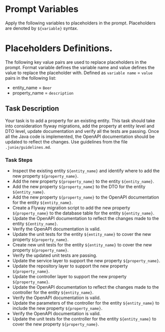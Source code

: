 # Prompt Variables
Apply the following variables to placeholders in the prompt. Placeholders are denoted by `${variable}` syntax.

# Placeholders Definitions.
The following key value pairs are used to replace placeholders in the prompt. Format variable defines the variable name and
value defines the value to replace the placeholder with. Defined as `variable name` = `value` pairs in the following list:

* entity_name = `Beer`
* property_name = `description`

## Task Description
Your task is to add a property for an existing entity. This task should take into consideration flyway migrations, add the property at entity level and DTO level, update documentation and verify all the tests are passing. 
Once all the Java code is implemented, the OpenAPI documentation should be updated to reflect the changes. Use guidelines from the file `.junie/guidelines.md`.

### Task Steps
* Inspect the existing entity `${entity_name}` and identify where to add the new property `${property_name}`.
* Add the new property `${property_name}` to the entity `${entity_name}`.
* Add the new property `${property_name}` to the DTO for the entity `${entity_name}`.
* Add the new property `${property_name}` to the OpenAPI documentation for the entity `${entity_name}`.
* Create a Flyway migration script to add the new property `${property_name}` to the database table for the entity `${entity_name}`.
* Update the OpenAPI documentation to reflect the changes made to the entity `${entity_name}`.
* Verify the OpenAPI documentation is valid.
* Update the unit tests for the entity `${entity_name}` to cover the new property `${property_name}`.
* Create new unit tests for the entity `${entity_name}` to cover the new property `${property_name}`.
* Verify the updated unit tests are passing.
* Update the service layer to support the new property `${property_name}`.
* Update the repository layer to support the new property `${property_name}`.
* Update the controller layer to support the new property `${property_name}`.
* Update the OpenAPI documentation to reflect the changes made to the controller for the entity `${entity_name}`.
* Verify the OpenAPI documentation is valid.
* Update the parameters of the controller for the entity `${entity_name}` to include the new property `${property_name}`.
* Verify the OpenAPI documentation is valid.
* Update the unit tests for the controller for the entity `${entity_name}` to cover the new property `${property_name}`.
